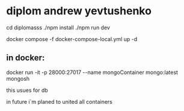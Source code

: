 # diplom andrew yevtushenko

cd diplomasss
./npm install
./npm run dev

docker compose -f docker-compose-local.yml up -d

## in docker:

docker run -it -p 28000:27017 --name mongoContainer mongo:latest mongosh

this usues for db

in future i`m planed to united all containers 

